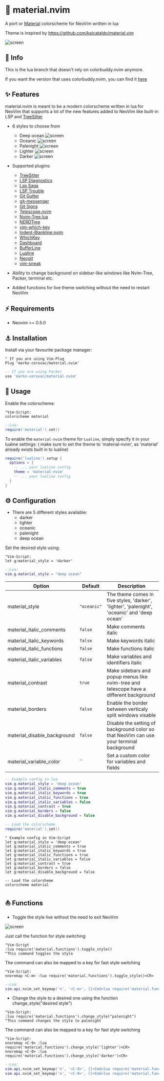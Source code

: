 # 🌊 material.nvim
A port or [Material](https://material-theme.site) colorscheme for NeoVim written in lua

Theme is inspired by https://github.com/kaicataldo/material.vim

![screen](/media/Material.png)

## 🔱 Info

This is the lua branch that doesn't rely on colorbuddy.nvim anymore.

If you want the version that uses colorbuddy.nvim, you can find it [here](https://github.com/marko-cerovac/material.nvim/tree/colorbuddy)

## ✨ Features

material.nvim is meant to be a modern colorscheme written in lua for NeoVim that supports a lot of the new features
added to NeoVim like built-in LSP and [TreeSitter](https://github.com/nvim-treesitter/nvim-treesitter)

+ 6 styles to choose from
    + Deep ocean ![screen](/media/deep-ocean.png)
    + Oceanic ![screen](/media/oceanic.png)
    + Palenight ![screen](/media/palenight.png)
    + Lighter ![screen](/media/lighter.png)
    + Darker ![screen](/media/darker.png)

+ Supported plugins:
    + [TreeSitter](https://github.com/nvim-treesitter/nvim-treesitter)
    + [LSP Diagnostics](https://neovim.io/doc/user/lsp.html)
    + [Lsp Saga](https://github.com/glepnir/lspsaga.nvim)
    + [LSP Trouble](https://github.com/folke/lsp-trouble.nvim)
    + [Git Gutter](https://github.com/airblade/vim-gitgutter)
    + [git-messenger](https://github.com/rhysd/git-messenger.vim)
    + [Git Signs](https://github.com/lewis6991/gitsigns.nvim)
    + [Telescope.nvim](https://github.com/nvim-telescope/telescope.nvim)
    + [Nvim-Tree.lua](https://github.com/kyazdani42/nvim-tree.lua)
    + [NERDTree](https://github.com/preservim/nerdtree)
    + [vim-which-key](https://github.com/liuchengxu/vim-which-key)
    + [Indent-Blankline.nvim](https://github.com/lukas-reineke/indent-blankline.nvim)
    + [WhichKey](https://github.com/liuchengxu/vim-which-key)
    + [Dashboard](https://github.com/glepnir/dashboard-nvim)
    + [BufferLine](https://github.com/akinsho/nvim-bufferline.lua)
    + [Lualine](https://github.com/hoob3rt/lualine.nvim)
    + [Neogit](https://github.com/TimUntersberger/neogit)
    + [vim-sneak](https://github.com/justinmk/vim-sneak)

+ Ability to change background on sidebar-like windows like Nvim-Tree, Packer, terminal etc.

+ Added functions for live theme switching without the need to restart NeoVim

## ⚡️ Requirements

+ Neovim >= 0.5.0

## ⚓ Installation

Install via your favourite package manager:
```vim
" If you are using Vim-Plug
Plug 'marko-cerovac/material.nvim'
```

```lua
-- If you are using Packer
use 'marko-cerovac/material.nvim'
```

## 🐬 Usage

Enable the colorscheme:
```vim
"Vim-Script:
colorscheme material
```

```lua
--Lua:
require('material').set()
```

To enable the `material-nvim` theme for `Lualine`, simply specify it in your lualine settings:
( make sure to set the theme to 'material-nvim', as 'material' already exists built in to lualine)

```lua
require('lualine').setup {
  options = {
    -- ... your lualine config
    theme = 'material-nvim'
    -- ... your lualine config
  }
}
```

## ⚙️ Configuration

+ There are 5 different styles available:
    + darker
    + lighter
    + oceanic
    + palenight
    + deep ocean

Set the desired style using:
```vim
"Vim-Script:
let g:material_style = 'darker'
```

```lua
--Lua:
vim.g.material_style = "deep ocean"
```

| Option                              | Default     | Description                                                                                                                                                     |
| ----------------------------------- | ----------- | --------------------------------------------------------------------------------------------------------------------------------------------------------------- |
| material_style                      | `"oceanic"` | The theme comes in five styles, 'darker', 'lighter', 'palenight', 'oceanic' and 'deep ocean'
| material_italic_comments            | `false`     | Make comments italic                                                                                                                                            |
| material_italic_keywords            | `false`     | Make keywords italic                                                                                                                                            |
| material_italic_functions           | `false`     | Make functions italic                                                                                                                                           |
| material_italic_variables           | `false`     | Make variables and identifiers italic                                                                                                                           |
| material_contrast                   | `true`      | Make sidebars and popup menus like nvim-tree and telescope have a different background                                                                                       |
| material_borders                    | `false`     | Enable the border between verticaly split windows visable
| material_disable_background         | `false`     | Disable the setting of background color so that NeoVim can use your terminal background |
| material_variable_color             | ``          | Set a custom color for variables and fields

```lua
-- Example config in lua
vim.g.material_style = 'deep ocean'
vim.g.material_italic_comments = true
vim.g.material_italic_keywords = true
vim.g.material_italic_functions = true
vim.g.material_italic_variables = false
vim.g.material_contrast = true
vim.g.material_borders = false
vim.g.material_disable_background = false

-- Load the colorscheme
require('material').set()
```

```vim
" Example config in Vim-Script
let g:material_style = 'deep ocean'
let g:material_italic_comments = true
let g:material_italic_keywords = true
let g:material_italic_functions = true
let g:material_italic_variables = false
let g:material_contrast = true
let g:material_borders = false
let g:material_disable_background = false

-- Load the colorsheme
colorscheme material
```

## ⛵ Functions

+ Toggle the style live without the need to exit NeoVim

![screen](/media/toggle_style.gif)

Just call the function for style switching
```vim
"Vim-Script
:lua require('material.functions').toggle_style()
"This command toggles the style
```

The command can also be mapped to a key for fast style switching
```vim
"Vim-Script:
nnoremap <C-m> :lua require('material.functions').toggle_style()<CR>
```

```lua
--Lua:
vim.api.nvim_set_keymap('n', '<C-m>', [[<Cmd>lua require('material.functions').toggle_style()<CR>]], { noremap = true, silent = true })
```


+ Change the style to a desired one using the function change_style("desired style")
```vim
"Vim-Script:
:lua require('material.functions').change_style("palenight")
"This command changes the style to palenight
```

The command can also be mapped to a key for fast style switching
```vim
"Vim-Script:
nnoremap <C-9> :lua require('material.functions').change_style('lighter')<CR>
nnoremap <C-0> :lua require('material.functions').change_style('darker')<CR>
```

```lua
--Lua:
vim.api.nvim_set_keymap('n', '<C-9>', [[<Cmd>lua require('material.functions').change_style('lighter')<CR>]], { noremap = true, silent = true })
vim.api.nvim_set_keymap('n', '<C-0>', [[<Cmd>lua require('material.functions').change_style('darker')<CR>]], { noremap = true, silent = true })
```
